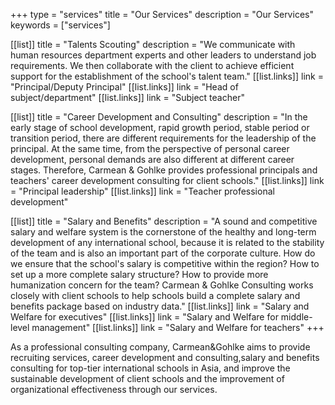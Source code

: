 +++
type = "services"
title = "Our Services"
description = "Our Services"
keywords = ["services"]

[[list]]
title = "Talents Scouting"
description = "We communicate with human resources department experts and other leaders to understand job requirements. We then collaborate with the client to achieve efficient support for the establishment of the school's talent team."
[[list.links]]
link = "Principal/Deputy Principal"
[[list.links]]
link = "Head of subject/department"
[[list.links]]
link = "Subject teacher"

[[list]]
title = "Career Development and Consulting"
description = "In the early stage of school development, rapid growth period, stable period or transition period, there are different requirements for the leadership of the principal. At the same time, from the perspective of personal career development, personal demands are also different at different career stages. Therefore, Carmean & Gohlke provides professional principals and teachers' career development consulting for client schools."
[[list.links]]
link = "Principal leadership"
[[list.links]]
link = "Teacher professional development"

[[list]]
title = "Salary and Benefits"
description = "A sound and competitive salary and welfare system is the cornerstone of the healthy and long-term development of any international school, because it is related to the stability of the team and is also an important part of the corporate culture. How do we  ensure that the school's salary is competitive within the region? How to set up a more complete salary structure? How to provide more humanization concern for the team? Carmean & Gohlke Consulting works closely with client schools to help schools build a complete salary and benefits package based on industry data."
[[list.links]]
link = "Salary and Welfare for executives"
[[list.links]]
link = "Salary and Welfare for middle-level management"
[[list.links]]
link = "Salary and Welfare for teachers"
+++

As a professional consulting company, Carmean&Gohlke aims to provide recruiting services, career development and consulting,salary and benefits consulting for top-tier international schools in Asia, and improve the sustainable development of client schools and the improvement of organizational effectiveness through our services.

